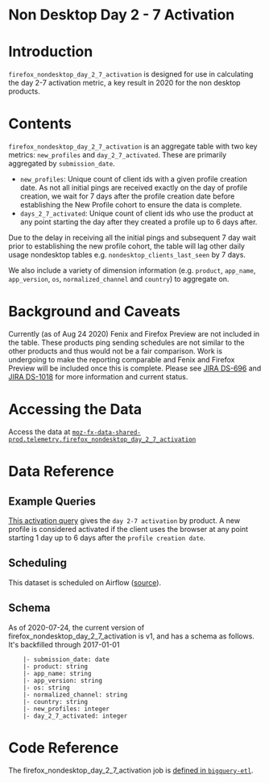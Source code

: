 # Non Desktop Day 2 - 7 Activation  

<!-- toc -->

# Introduction
`firefox_nondesktop_day_2_7_activation` is designed for use in calculating the day 2-7 activation metric, a key result in 2020 for the non desktop products.


# Contents
`firefox_nondesktop_day_2_7_activation` is an aggregate table with two key metrics: `new_profiles` and `day_2_7_activated`. These are primarily aggregated by `submission_date`.

- `new_profiles`: Unique count of client ids with a given profile creation date. As not all initial pings are received exactly on the day of profile creation, we wait for 7 days after the profile creation date before establishing the New Profile cohort to ensure the data is complete.
- `days_2_7_activated`: Unique count of client ids who use the product at any point starting the day after they created a profile up to 6 days after.

Due to the delay in receiving all the initial pings and subsequent 7 day wait prior to establishing the new profile cohort, the table will lag other daily usage nondesktop tables e.g. `nondesktop_clients_last_seen` by 7 days. 

We also include a variety of dimension information (e.g. `product`, `app_name`, `app_version`, `os`, `normalized_channel` and `country`) to aggregate on. 

# Background and Caveats
Currently (as of Aug 24 2020) Fenix and Firefox Preview are not included in the table. These products ping sending schedules are not similar to the other products and thus would not be a fair comparison. Work is undergoing to make the reporting comparable and Fenix and Firefox Preview will be included once this is complete. Please see [JIRA DS-696](https://jira.mozilla.com/browse/DS-696) and [JIRA DS-1018](https://jira.mozilla.com/browse/DS-1018) for more information and current status.

# Accessing the Data
Access the data at [`moz-fx-data-shared-prod.telemetry.firefox_nondesktop_day_2_7_activation`](https://console.cloud.google.com/bigquery?project=moz-fx-data-shared-prod&p=moz-fx-data-shared-prod&d=telemetry&t=firefox_nondesktop_day_2_7_activation&page=table)

# Data Reference
## Example Queries
[This activation query](https://sql.telemetry.mozilla.org/queries/72054/source) gives the `day 2-7 activation` by product. A new profile is considered activated if the client uses the browser at any point starting 1 day up to 6 days after the `profile creation date`.

## Scheduling
This dataset is scheduled on Airflow ([source](https://github.com/mozilla/telemetry-airflow/blob/59effc6ead0b764a9ef3d30f40fbdb4b0b3394ec/dags/copy_deduplicate.py#L337)).

## Schema
As of 2020-07-24, the current version of firefox_nondesktop_day_2_7_activation is v1, and has a schema as follows. It's backfilled through 2017-01-01
```root
    |- submission_date: date
    |- product: string
    |- app_name: string
    |- app_version: string
    |- os: string
    |- normalized_channel: string
    |- country: string
    |- new_profiles: integer
    |- day_2_7_activated: integer
```

# Code Reference
The firefox_nondesktop_day_2_7_activation job is [defined in `bigquery-etl`](https://github.com/mozilla/bigquery-etl/blob/master/sql/telemetry_derived/firefox_nondesktop_day_2_7_activation_v1/query.sql).

